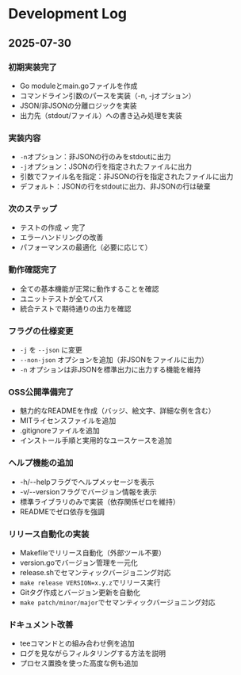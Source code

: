 # Development Log

## 2025-07-30

### 初期実装完了
- Go moduleとmain.goファイルを作成
- コマンドライン引数のパースを実装（-n, -jオプション）
- JSON/非JSONの分離ロジックを実装
- 出力先（stdout/ファイル）への書き込み処理を実装

### 実装内容
- `-n`オプション：非JSONの行のみをstdoutに出力
- `-j`オプション：JSONの行を指定されたファイルに出力
- 引数でファイル名を指定：非JSONの行を指定されたファイルに出力
- デフォルト：JSONの行をstdoutに出力、非JSONの行は破棄

### 次のステップ
- テストの作成 ✓ 完了
- エラーハンドリングの改善
- パフォーマンスの最適化（必要に応じて）

### 動作確認完了
- 全ての基本機能が正常に動作することを確認
- ユニットテストが全てパス
- 統合テストで期待通りの出力を確認

### フラグの仕様変更
- `-j` を `--json` に変更
- `--non-json` オプションを追加（非JSONをファイルに出力）
- `-n` オプションは非JSONを標準出力に出力する機能を維持

### OSS公開準備完了
- 魅力的なREADMEを作成（バッジ、絵文字、詳細な例を含む）
- MITライセンスファイルを追加
- .gitignoreファイルを追加
- インストール手順と実用的なユースケースを追加

### ヘルプ機能の追加
- -h/--helpフラグでヘルプメッセージを表示
- -v/--versionフラグでバージョン情報を表示
- 標準ライブラリのみで実装（依存関係ゼロを維持）
- READMEでゼロ依存を強調

### リリース自動化の実装
- Makefileでリリース自動化（外部ツール不要）
- version.goでバージョン管理を一元化
- release.shでセマンティックバージョニング対応
- `make release VERSION=x.y.z`でリリース実行
- Gitタグ作成とバージョン更新を自動化
- `make patch/minor/major`でセマンティックバージョニング対応

### ドキュメント改善
- teeコマンドとの組み合わせ例を追加
- ログを見ながらフィルタリングする方法を説明
- プロセス置換を使った高度な例も追加